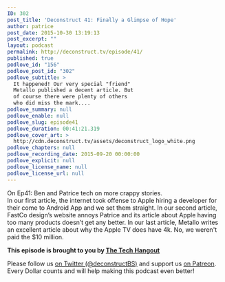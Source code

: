 ```yaml
---
ID: 302
post_title: 'Deconstruct 41: Finally a Glimpse of Hope'
author: patrice
post_date: 2015-10-30 13:19:13
post_excerpt: ""
layout: podcast
permalink: http://deconstruct.tv/episode/41/
published: true
podlove_id: "156"
podlove_post_id: "302"
podlove_subtitle: >
  It happened! Our very special "friend"
  Metallo published a decent article. But
  of course there were plenty of others
  who did miss the mark....
podlove_summary: null
podlove_enable: null
podlove_slug: episode41
podlove_duration: 00:41:21.319
podlove_cover_art: >
  http://cdn.deconstruct.tv/assets/deconstruct_logo_white.png
podlove_chapters: null
podlove_recording_date: 2015-09-20 00:00:00
podlove_explicit: null
podlove_license_name: null
podlove_license_url: null
---
```

<p>On Ep41: Ben and Patrice tech on more crappy stories.  <br />
In our first article, the internet took offense to Apple hiring a developer for their come to Android App and we set them straight.  In our second article, FastCo design’s website annoys Patrice and its article about Apple having too many products doesn’t get any better.  In our last article, Metallo writes an excellent article about why the Apple TV does have 4k.  No, we weren't paid the $10 million.</p>
<p><strong>This episode is brought to you by <a href="http://thetechhangout.com">The Tech Hangout</a></strong>
</p>
<p>Please follow us <a href="http://twitter.com/deconstructBS">on Twitter (@deconstructBS)</a> and support us <a href="http://patreon.com/deconstruct">on Patreon</a>. Every Dollar counts and will help making this podcast even better!
</p>